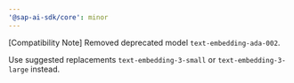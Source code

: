 ```yaml
---
'@sap-ai-sdk/core': minor
---
```


[Compatibility Note] Removed deprecated model `text-embedding-ada-002`.

Use suggested replacements `text-embedding-3-small` or `text-embedding-3-large` instead.
